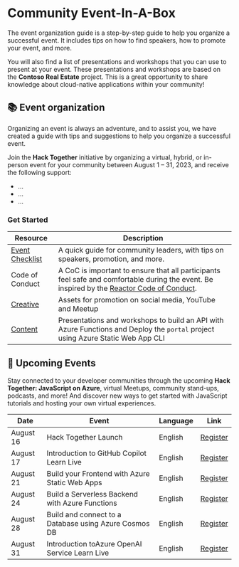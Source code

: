 # Community Event-In-A-Box

The event organization guide is a step-by-step guide to help you organize a successful event. It includes tips on how to find speakers, how to promote your event, and more.

You will also find a list of presentations and workshops that you can use to present at your event. These presentations and workshops are based on the **Contoso Real Estate** project. This is a great opportunity to share knowledge about cloud-native applications within your community!

## 📚 Event organization
Organizing an event is always an adventure, and to assist you, we have created a guide with tips and suggestions to help you organize a successful event.

Join the **Hack Together** initiative by organizing a virtual, hybrid, or in-person event for your community between August 1 – 31, 2023, and receive the following support:

* ...
* ...
* ...

### Get Started

| Resource      | Description |
| ----------- | ----------- |
| [Event Checklist](event-checklist.md)      | A quick guide for community leaders, with tips on speakers, promotion, and more. |
| Code of Conduct   | A CoC is important to ensure that all participants feel safe and comfortable during the event. Be inspired by the [Reactor Code of Conduct](https://developer.microsoft.com/reactor/CodeOfConduct/).       |
| [Creative](#)   | Assets for promotion on social media, YouTube and Meetup      |
| [Content](#)   | Presentations and workshops to build an API with Azure Functions and Deploy the `portal` project using Azure Static Web App CLI      |


## 📅 Upcoming Events
Stay connected to your developer communities through the upcoming **Hack Together: JavaScript on Azure**, virtual Meetups, community stand-ups, podcasts, and more! And discover new ways to get started with JavaScript tutorials and hosting your own virtual experiences.

| Date      | Event | Language | Link |
| ----------- | ----------- | ----------- | ----------- |
| August 16 | Hack Together Launch | English | [Register](https://developer.microsoft.com/pt-br/reactor/events/20275/?WT.mc_id=academic-101248-cyzanon) |
| August 17 | Introduction to GitHub Copilot Learn Live | English | [Register](https://developer.microsoft.com/pt-br/reactor/events/20321/?WT.mc_id=academic-101248-cyzanon) |
| August 21 | Build your Frontend with Azure Static Web Apps | English | [Register](https://developer.microsoft.com/pt-br/reactor/events/20276/?WT.mc_id=academic-101248-cyzanon) |
| August 24 | Build a Serverless Backend with Azure Functions | English | [Register](https://developer.microsoft.com/pt-br/reactor/events/20277/?WT.mc_id=academic-101248-cyzanon) |
| August 28 | Build and connect to a Database using Azure Cosmos DB | English | [Register](https://developer.microsoft.com/pt-br/reactor/events/20278/?WT.mc_id=academic-101248-cyzanon) |
| August 31 | Introduction toAzure OpenAI Service Learn Live | English | [Register](https://developer.microsoft.com/pt-br/reactor/events/20322/?WT.mc_id=academic-101248-cyzanon) |
